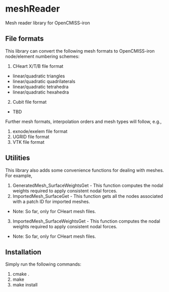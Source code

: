 # meshReader
Mesh reader library for OpenCMISS-iron

## File formats

This library can convert the following mesh formats to OpenCMISS-iron node/element numbering schemes:

1. CHeart X/T/B file format
  * linear/quadratic triangles
  * linear/quadratic quadrilaterals
  * linear/quadratic tetrahedra
  * linear/quadratic hexahedra
2. Cubit file format
  * TBD

Further mesh formats, interpolation orders and mesh types will follow, e.g.,

1. exnode/exelem file format
2. UGRID file format
3. VTK file format

## Utilities

This library also adds some convenience functions for dealing with meshes.
For example,

1. GeneratedMesh_SurfaceWeightsGet - This function computes the nodal weights required to apply consistent nodal forces.
2. ImportedMesh_SurfaceGet - This function gets all the nodes associated with a patch ID for imported meshes.
  * Note: So far, only for CHeart mesh files.
3. ImportedMesh_SurfaceWeightsGet - This function computes the nodal weights required to apply consistent nodal forces.
  * Note: So far, only for CHeart mesh files.

## Installation

Simply run the following commands:

1. cmake .
2. make
3. make install

